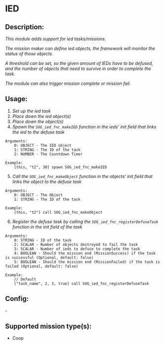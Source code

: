 # IED
## Description:
_This module adds support for ied tasks/missions._

_The mission maker can define ied objects, the framework will monitor the status of those objects._

_A threshold can be set, so the given amount of IEDs have to be defused, and the number of objects that need to survive in order to complete the task._

_The module can also trigger mission complete or mission fail._

## Usage:
1. _Set up the ied task_
2. _Place down the ied object(s)_
3. _Place down the object(s)_
4. _Spawn the `SOG_ied_fnc_makeIED` function in the ieds' init field that links the ied to the defuse task_

```
Arguments:
    0: OBJECT - The IED object
    1: STRING - The ID of the task
    2: NUMBER - The Countdown Timer

Example:
    [this, "t2", 30] spawn SOG_ied_fnc_makeIED
```

5. _Call the `SOG_ied_fnc_makeObject` function in the objects' init field that links the object to the defuse task_

```
Arguments:
    0: OBJECT - The Object
    1: STRING - The ID of the task

Example:
    [this, "t2"] call SOG_ied_fnc_makeObject
```

6. _Register the defuse task by calling the `SOG_ied_fnc_registerDefuseTask` function in the init field of the task_

```
Arguments:
    0: STRING - ID of the task
    2: SCALAR - Number of objects destroyed to fail the task
    3: SCALAR - Number of ieds to defuse to complete the task
    4: BOOLEAN - Should the mission end (MissionSuccess) if the task is successful (Optional, default: false)
    5: BOOLEAN - Should the mission end (MissionFailed) if the task is failed (Optional, default: false)

Example:
    // Default
    ["task_name", 2, 3, true] call SOG_ied_fnc_registerDefuseTask
```

## Config:
\-

## Supported mission type(s):
 - Coop
